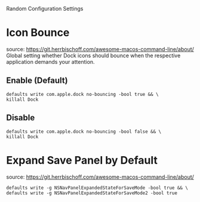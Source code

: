 Random Configuration Settings
# Icon Bounce
source: https://git.herrbischoff.com/awesome-macos-command-line/about/
Global setting whether Dock icons should bounce when the respective application demands your attention.

## Enable (Default)
```
defaults write com.apple.dock no-bouncing -bool true && \
killall Dock
```

## Disable
```
defaults write com.apple.dock no-bouncing -bool false && \
killall Dock
```

# Expand Save Panel by Default
source: https://git.herrbischoff.com/awesome-macos-command-line/about/
```
defaults write -g NSNavPanelExpandedStateForSaveMode -bool true && \
defaults write -g NSNavPanelExpandedStateForSaveMode2 -bool true
```
